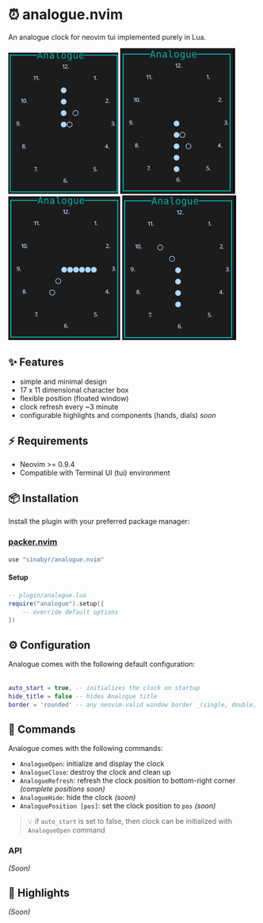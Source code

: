 # ⏰  analogue.nvim

An analogue clock for neovim tui implemented purely in Lua.

![Analogue Screenshot 1](./media/ss-1.png)
![Analogue Screenshot 2](./media/ss-2.png)
![Analogue Screenshot 3](./media/ss-3.png)
![Analogue Screenshot 4](./media/ss-4.png)

## ✨ Features
- simple and minimal design
- 17 x 11 dimensional character box
- flexible position (floated window)
- clock refresh every ~3 minute
- configurable highlights and components (hands, dials) _soon_

## ⚡️ Requirements

- Neovim >= 0.9.4
- Compatible with Terminal UI (tui) environment

## 📦 Installation

Install the plugin with your preferred package manager:

### [packer.nvim](https://github.com/wbthomason/packer.nvim)

```lua
use "sinabyr/analogue.nvim"
```
#### Setup
```lua
-- plugin/analogue.lua
require("analogue").setup({
    -- override default options
})
```

## ⚙️ Configuration



Analogue comes with the following default configuration:

```lua

auto_start = true, -- initializes the clock on startup
hide_title = false -- hides Analogue title
border = 'rounded' -- any neovim-valid window border _(single, double, rounded, { "/", "-", "\\", "|" }, {'●'})_
```

## 🚀 Commands


Analogue comes with the following commands:

- `AnalogueOpen`: initialize and display the clock
- `AnalogueClose`: destroy the clock and clean up
- `AnalogueRefresh`: refresh the clock position to bottom-right corner _(complete_ _positions_ _soon)_
- `AnalogueHide`: hide the clock _(soon)_
- `AnaloguePosition [pos]`: set the clock position to `pos` _(soon)_

> 💡 if `auto_start` is set to false, then clock can be initialized with `AnalogueOpen` command


### API

_(Soon)_


## 🎨 Highlights

_(Soon)_

